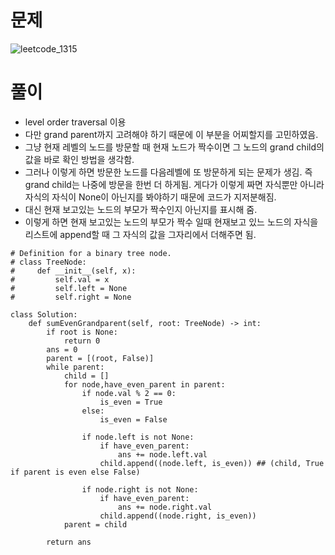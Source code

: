 # 문제
![leetcode_1315](https://user-images.githubusercontent.com/51700219/78158304-0234c180-747c-11ea-8b2d-f5524adac0ce.png)
# 풀이
- level order traversal 이용
- 다만 grand parent까지 고려해야 하기 때문에 이 부분을 어찌할지를 고민하였음.
- 그냥 현재 레벨의 노드를 방문할 때 현재 노드가 짝수이면 그 노드의 grand child의 값을 바로 확인 방법을 생각함.
- 그러나 이렇게 하면 방문한 노드를 다음레벨에 또 방문하게 되는 문제가 생김. 즉 grand child는 나중에 방문을 한번 더 하게됨. 게다가 이렇게 짜면 자식뿐만 아니라
자식의 자식이 None이 아닌지를 봐야하기 때문에 코드가 지저분해짐.
- 대신 현재 보고있는 노드의 부모가 짝수인지 아닌지를 표시해 줌.
- 이렇게 하면 현재 보고있는 노드의 부모가 짝수 일때 현재보고 있느 노드의 자식을 리스트에 append할 때 그 자식의 값을 그자리에서 더해주면 됨.
```python3
# Definition for a binary tree node.
# class TreeNode:
#     def __init__(self, x):
#         self.val = x
#         self.left = None
#         self.right = None

class Solution:
    def sumEvenGrandparent(self, root: TreeNode) -> int:
        if root is None:
            return 0
        ans = 0
        parent = [(root, False)]
        while parent:
            child = []
            for node,have_even_parent in parent:
                if node.val % 2 == 0:
                    is_even = True
                else:
                    is_even = False
                    
                if node.left is not None:
                    if have_even_parent:
                        ans += node.left.val
                    child.append((node.left, is_even)) ## (child, True if parent is even else False)
                    
                if node.right is not None:
                    if have_even_parent:
                        ans += node.right.val
                    child.append((node.right, is_even))
            parent = child
        
        return ans
```
